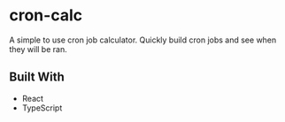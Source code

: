 # cron-calc

A simple to use cron job calculator. Quickly build cron jobs and see when they will be ran.

## Built With

* React
* TypeScript